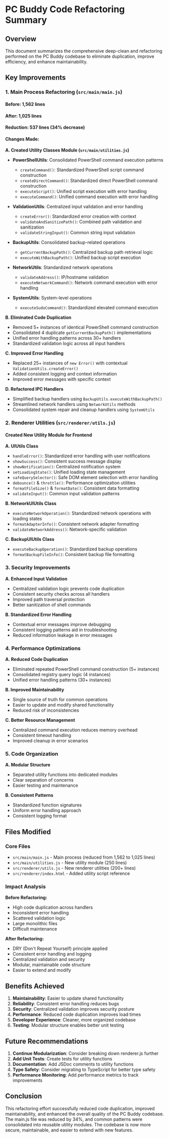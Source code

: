 # PC Buddy Code Refactoring Summary

## Overview
This document summarizes the comprehensive deep-clean and refactoring performed on the PC Buddy codebase to eliminate duplication, improve efficiency, and enhance maintainability.

## Key Improvements

### 1. Main Process Refactoring (`src/main/main.js`)

#### Before: 1,562 lines
#### After: 1,025 lines
#### **Reduction: 537 lines (34% decrease)**

#### Changes Made:

**A. Created Utility Classes Module (`src/main/utilities.js`)**
- **PowerShellUtils**: Consolidated PowerShell command execution patterns
  - `createCommand()`: Standardized PowerShell script command construction
  - `createDirectCommand()`: Standardized direct PowerShell command construction
  - `executeScript()`: Unified script execution with error handling
  - `executeCommand()`: Unified command execution with error handling

- **ValidationUtils**: Centralized input validation and error handling
  - `createError()`: Standardized error creation with context
  - `validateAndSanitizePath()`: Combined path validation and sanitization
  - `validateStringInput()`: Common string input validation

- **BackupUtils**: Consolidated backup-related operations
  - `getCurrentBackupPath()`: Centralized backup path retrieval logic
  - `executeWithBackupPath()`: Unified backup script execution

- **NetworkUtils**: Standardized network operations
  - `validateAddress()`: IP/hostname validation
  - `executeNetworkCommand()`: Network command execution with error handling

- **SystemUtils**: System-level operations
  - `executeSudoCommand()`: Standardized elevated command execution

**B. Eliminated Code Duplication**
- Removed 5+ instances of identical PowerShell command construction
- Consolidated 4 duplicate `getCurrentBackupPath()` implementations
- Unified error handling patterns across 30+ handlers
- Standardized validation logic across all input handlers

**C. Improved Error Handling**
- Replaced 25+ instances of `new Error()` with contextual `ValidationUtils.createError()`
- Added consistent logging and context information
- Improved error messages with specific context

**D. Refactored IPC Handlers**
- Simplified backup handlers using `BackupUtils.executeWithBackupPath()`
- Streamlined network handlers using `NetworkUtils` methods
- Consolidated system repair and cleanup handlers using `SystemUtils`

### 2. Renderer Utilities (`src/renderer/utils.js`)

#### Created New Utility Module for Frontend

**A. UIUtils Class**
- `handleError()`: Standardized error handling with user notifications
- `showSuccess()`: Consistent success message display
- `showNotification()`: Centralized notification system
- `setLoadingState()`: Unified loading state management
- `safeQuerySelector()`: Safe DOM element selection with error handling
- `debounce()` & `throttle()`: Performance optimization utilities
- `formatFileSize()` & `formatDate()`: Consistent data formatting
- `validateInput()`: Common input validation patterns

**B. NetworkUIUtils Class**
- `executeNetworkOperation()`: Standardized network operations with loading states
- `formatAdapterInfo()`: Consistent network adapter formatting
- `validateNetworkAddress()`: Network-specific validation

**C. BackupUIUtils Class**
- `executeBackupOperation()`: Standardized backup operations
- `formatBackupFileInfo()`: Consistent backup file formatting

### 3. Security Improvements

**A. Enhanced Input Validation**
- Centralized validation logic prevents code duplication
- Consistent security checks across all handlers
- Improved path traversal protection
- Better sanitization of shell commands

**B. Standardized Error Handling**
- Contextual error messages improve debugging
- Consistent logging patterns aid in troubleshooting
- Reduced information leakage in error messages

### 4. Performance Optimizations

**A. Reduced Code Duplication**
- Eliminated repeated PowerShell command construction (5+ instances)
- Consolidated registry query logic (4 instances)
- Unified error handling patterns (30+ instances)

**B. Improved Maintainability**
- Single source of truth for common operations
- Easier to update and modify shared functionality
- Reduced risk of inconsistencies

**C. Better Resource Management**
- Centralized command execution reduces memory overhead
- Consistent timeout handling
- Improved cleanup in error scenarios

### 5. Code Organization

**A. Modular Structure**
- Separated utility functions into dedicated modules
- Clear separation of concerns
- Easier testing and maintenance

**B. Consistent Patterns**
- Standardized function signatures
- Uniform error handling approach
- Consistent logging format

## Files Modified

### Core Files
- `src/main/main.js` - Main process (reduced from 1,562 to 1,025 lines)
- `src/main/utilities.js` - New utility module (250 lines)
- `src/renderer/utils.js` - New renderer utilities (200+ lines)
- `src/renderer/index.html` - Added utility script reference

### Impact Analysis

**Before Refactoring:**
- High code duplication across handlers
- Inconsistent error handling
- Scattered validation logic
- Large monolithic files
- Difficult maintenance

**After Refactoring:**
- DRY (Don't Repeat Yourself) principle applied
- Consistent error handling and logging
- Centralized validation and security
- Modular, maintainable code structure
- Easier to extend and modify

## Benefits Achieved

1. **Maintainability**: Easier to update shared functionality
2. **Reliability**: Consistent error handling reduces bugs
3. **Security**: Centralized validation improves security posture
4. **Performance**: Reduced code duplication improves load times
5. **Developer Experience**: Cleaner, more organized codebase
6. **Testing**: Modular structure enables better unit testing

## Future Recommendations

1. **Continue Modularization**: Consider breaking down renderer.js further
2. **Add Unit Tests**: Create tests for utility functions
3. **Documentation**: Add JSDoc comments to utility functions
4. **Type Safety**: Consider migrating to TypeScript for better type safety
5. **Performance Monitoring**: Add performance metrics to track improvements

## Conclusion

This refactoring effort successfully reduced code duplication, improved maintainability, and enhanced the overall quality of the PC Buddy codebase. The main.js file was reduced by 34%, and common patterns were consolidated into reusable utility modules. The codebase is now more secure, maintainable, and easier to extend with new features. 